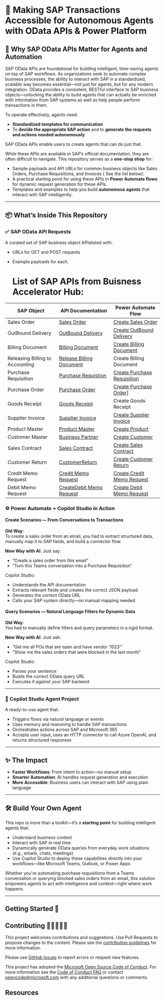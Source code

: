 # 🤖 Making SAP Transactions Accessible for Autonomous Agents with OData APIs & Power Platform


## 🚀 Why SAP OData APIs Matter for Agents and Automation

SAP OData APIs are foundational for building intelligent, time-saving agents on top of SAP workflows. As organizations seek to automate complex business processes, the ability to interact with SAP in a standardized, scalable way becomes essential—not just for agents, but for any modern integration. OData provides a consistent, RESTful interface to SAP business objects—unlocking the ability to build agents that can actually be enriched with  information from SAP systems as well as help people perform transactions in them.

To operate effectively, agents need:

- **Standardized templates for communication**  
- To **decide the appropriate SAP action**  and to **generate the requests and actions needed autonomously**

 SAP OData APIs enable users to create agents that can do just that.

While these APIs are available in SAP’s official documentation, they are often difficult to navigate. This repository serves as a **one-stop shop** for:

- Sample payloads and API URLs for common business objects like Sales Orders, Purchase Requisitions, and Invoices ( See the list below):
- A practical starting point for using these APIs in **Power Automate flows**  for dynamic request generation for these APIs.
- Templates and examples to help you build **autonomous agents** that interact with SAP intelligently.

---

## 📦 What’s Inside This Repository

### ✅ SAP OData API Requests

A curated set of SAP business object APIslisted with:
- URLs for GET and POST requests
- Example payloads for each.
  

    # List of SAP APIs from Buisness Accelerator Hub:

| **SAP Object** | **API Documentation** | **Power Automate Flow** |
|----------------|-----------------------|-------------------------|
| Sales Order | [Sales Order](https://github.com/Azure-Samples/sap-odata-api-guide-copilot/blob/main/Createsalesorder.zip) |[Create Sales Order](https://github.com/Azure-Samples/sap-odata-api-guide-copilot/blob/main/Createsalesorder.zip)|
| OutBound Delivery | [OutBound Delivery](https://github.com/noopurav/ordertocashsteps/tree/main?tab=readme-ov-file#deliver-the-goods-vl01n) | [Create OutBound Delivery](https://github.com/Azure-Samples/sap-odata-api-guide-copilot/blob/main/CreateOutboundDelivery.zip) |
| Billing Document | [Billing Document](https://github.com/noopurav/ordertocashsteps/tree/main?tab=readme-ov-file#billing-the-sales-order-vf01) | [Create Billing Document](https://github.com/Azure-Samples/sap-odata-api-guide-copilot/blob/main/Createsalesorder.zip) |
| Releasing Billing to Accounting | [Release Billing Document](https://github.com/noopurav/ordertocashsteps/tree/main#release-billing-document-to-fi-accounting-vf02) | Create Billing Document|
| Purchase Requisition | [Purchase Requistion](https://github.com/noopurav/ordertocashsteps/tree/main?tab=readme-ov-file#purchase-requisition) | [Create Purchase Requisition](https://github.com/Azure-Samples/sap-odata-api-guide-copilot/blob/main/CreatePurchaseRequistion.zip)  | 
| Purchase Order | [Purchase Order](https://github.com/noopurav/ordertocashsteps/tree/main?tab=readme-ov-file#create-purchase-order) | [Create Purchase Order](https://github.com/noopurav/ordertocashsteps/blob/main/CreatePurchaseOrder.zip)] | 
| Goods Receipt |  [Goods Receipt](https://github.com/noopurav/ordertocashsteps/tree/main?tab=readme-ov-file#goods-receipt )   |   Create Goods Receipt  |
| Supplier Invoice | [Supplier Invoice]( https://github.com/noopurav/ordertocashsteps/tree/main?tab=readme-ov-file#supplier-invoice) | [Create Supplier Invoice](https://github.com/Azure-Samples/sap-odata-api-guide-copilot/blob/main/CreateSupplierInvoice.zip)|
| Product Master | [Product Master](https://github.com/noopurav/ordertocashsteps/tree/main?tab=readme-ov-file#manage-product-master-data) | [Create Product](https://github.com/Azure-Samples/sap-odata-api-guide-copilot/blob/main/CreateAproduct.zip)    |
| Customer Master |[ Business Partner](https://github.com/noopurav/ordertocashsteps/tree/main?tab=readme-ov-file#manage-customer-master-dat) |  [Create Customer](https://github.com/Azure-Samples/sap-odata-api-guide-copilot/blob/main/CreateACustomer.zip)  |
| Sales Contract | [Sales Contract](https://github.com/noopurav/ordertocashsteps/tree/main?tab=readme-ov-file#manage-sales-contracts) |    [Create Sales Contract](https://github.com/Azure-Samples/sap-odata-api-guide-copilot/blob/main/CreateSalesContract.zip)    |
| Customer Return | [CustomerReturn](https://github.com/noopurav/ordertocashsteps/tree/main?tab=readme-ov-file#-manage-customer-returns) | [Create Customer Return](https://github.com/Azure-Samples/sap-odata-api-guide-copilot/blob/main/CreateCustomerReturn.zip)  |
| Credit Memo Request | [Credit Memo Request](https://github.com/noopurav/ordertocashsteps/tree/main?tab=readme-ov-file#manage-credit-memo-requests)  |  [Create Credit Memo Request](https://github.com/Azure-Samples/sap-odata-api-guide-copilot/blob/main/CreditMemoRequest.zip)  |
| Debit Memo Request | [CreateDebit Memo Request](https://github.com/noopurav/ordertocashsteps/tree/main?tab=readme-ov-file#manage-debit-memo-requests) | [Create Debit Memo Request](https://github.com/Azure-Samples/sap-odata-api-guide-copilot/blob/main/CreateDebitmemoRequest.zip)  |


### ⚙️ Power Automate + Copilot Studio in Action

#### Create Scenarios — From Conversations to Transactions

**Old Way**:  
To create a sales order from an email, you had to extract structured data, manually map it to SAP fields, and build a connector flow.

**New Way with AI**: Just say:

- “Create a sales order from this email”  
- “Turn this Teams conversation into a Purchase Requisition”

Copilot Studio:

- Understands the API documentation  
- Extracts relevant fields and creates the correct JSON payload  
- Generates the correct OData URL  
- Calls your SAP system directly—no manual mapping needed

#### Query Scenarios — Natural Language Filters for Dynamic Data

**Old Way**:  
You had to manually define filters and query parameters in a rigid format.

**New Way with AI**: Just ask:

- “Get me all POs that are open and have vendor ‘1023’”  
- “Show me the sales orders that were blocked in the last month”

Copilot Studio:

- Parses your sentence  
- Builds the correct OData query URL  
- Executes it against your SAP backend

---

### 🤖 Copilot Studio Agent Project

A ready-to-use agent that:

- Triggers flows via natural language or events  
- Uses memory and reasoning to handle SAP transactions  
- Orchestrates actions across SAP and Microsoft 365  
- Accepts user input, uses an HTTP connector to call Azure OpenAI, and returns structured responses

---

## ✨ The Impact

- **Faster Workflows**: From intent to action—no manual setup  
- **Smarter Automation**: AI handles request generation and execution  
- **More Accessible**: Business users can interact with SAP using plain language  

---

## 🛠️ Build Your Own Agent

This repo is more than a toolkit—it’s a **starting point** for building intelligent agents that:

- Understand business context  
- Interact with SAP in real time  
- Dynamically generate OData queries from everyday work situations (e.g., emails, chats, meetings)  
- Use Copilot Studio to deploy these capabilities directly into your workflows—like Microsoft Teams, Outlook, or Power Apps  

Whether you're automating purchase requisitions from a Teams conversation or querying blocked sales orders from an email, this solution empowers agents to act with intelligence and context—right where work happens.

---



## Getting Started 🛫

## Contributing 👩🏼‍🤝‍👨🏽

This project welcomes contributions and suggestions. Use Pull Requests to propose changes to the content. Please see the [contribution guidelines](CONTRIBUTING.md) for more information.

Please use [GitHub Issues](https://github.com/Azure-Samples/sap-odata-api-guide-copilot/issues) to report errors or request new features.

This project has adopted the [Microsoft Open Source Code of Conduct](https://opensource.microsoft.com/codeofconduct/). For more information see the [Code of Conduct FAQ](https://opensource.microsoft.com/codeofconduct/faq/) or contact [opencode@microsoft.com](opencode@microsoft.com) with any additional questions or comments.

## Resources
